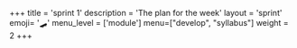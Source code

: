 +++
title = 'sprint 1'
description = 'The plan for the week'
layout = 'sprint'
emoji= '🛹'
menu_level = ['module']
menu=["develop", "syllabus"]
weight = 2
+++
